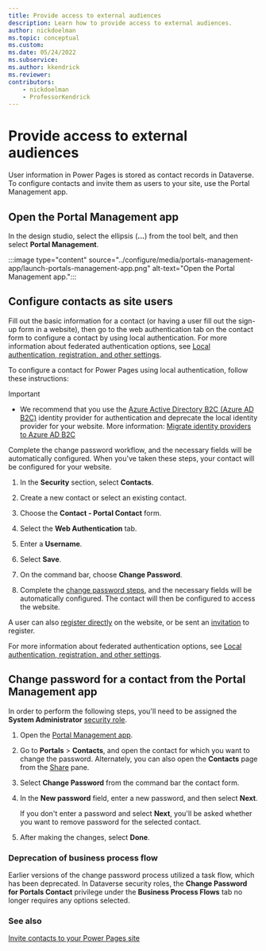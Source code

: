 ```yaml
---
title: Provide access to external audiences
description: Learn how to provide access to external audiences.
author: nickdoelman
ms.topic: conceptual
ms.custom: 
ms.date: 05/24/2022
ms.subservice:
ms.author: kkendrick
ms.reviewer:
contributors:
    - nickdoelman
    - ProfessorKendrick
---
```


# Provide access to external audiences



User information in Power Pages is stored as contact records in Dataverse. To configure contacts and invite them as users to your site, use the Portal Management app.

## Open the Portal Management app

In the design studio, select the ellipsis (**...**) from the tool belt, and then select **Portal Management**.

:::image type="content" source="../configure/media/portals-management-app/launch-portals-management-app.png" alt-text="Open the Portal Management app.":::

## Configure contacts as site users

Fill out the basic information for a contact (or having a user fill out the sign-up form in a website), then go to the web authentication tab on the contact form to configure a contact by using local authentication. For more information about federated authentication options, see [Local authentication, registration, and other settings](authentication/set-authentication-identity.md). 

To configure a contact for Power Pages using local authentication, follow these instructions:  

> [!IMPORTANT]
> - We recommend that you use the [Azure Active Directory B2C (Azure AD B2C)](configure-azure-ad-b2c-provider.md) identity provider for authentication and deprecate the local identity provider for your website. More information: [Migrate identity providers to Azure AD B2C](migrate-identity-providers.md)

Complete the change password workflow, and the necessary fields will be automatically configured. When you've taken these steps, your contact will be configured for your website.

1. In the **Security** section, select **Contacts**.

1. Create a new contact or select an existing contact.

1. Choose the **Contact - Portal Contact** form.

1. Select the **Web Authentication** tab.

1. Enter a **Username**.

1. Select **Save**.

1. On the command bar, choose **Change Password**.

1. Complete the [change password steps](#change-password-for-a-contact-from-the-portal-management-app), and the necessary fields will be automatically configured. The contact will then be configured to access the website.

A user can also [register directly](set-authentication-identity.md#sign-up-by-using-a-local-identity-or-external-identity) on the website, or be sent an [invitation](invite-contacts.md) to register. 

For more information about federated authentication options, see [Local authentication, registration, and other settings](authentication/set-authentication-identity.md). 

## Change password for a contact from the Portal Management app

In order to perform the following steps, you'll need to be assigned the **System Administrator** [security role](/power-platform/admin/database-security). 

1. Open the [Portal Management app](configure-portal.md).

1. Go to **Portals** > **Contacts**, and open the contact for which you want to change the password.
    Alternately, you can also open the **Contacts** page from the [Share](../manage-existing-portals.md#share) pane. 

1. Select **Change Password** from the command bar the contact form.

1. In the **New password** field, enter a new password, and then select **Next**.

    If you don't enter a password and select **Next**, you'll be asked whether you want to remove password for the selected contact.

1. After making the changes, select **Done**.

### Deprecation of business process flow

Earlier versions of the change password process utilized a task flow, which has been deprecated. In Dataverse security roles, the **Change Password for Portals Contact** privilege under the **Business Process Flows** tab no longer requires any options selected.

### See also
[Invite contacts to your Power Pages site](invite-contacts.md)